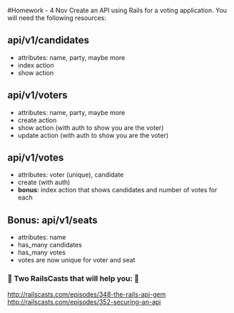 #Homework - 4 Nov
Create an API using Rails for a voting application. You will need the following resources:

## api/v1/candidates
* attributes: name, party, maybe more
* index action
* show action
## api/v1/voters
* attributes: name, party, maybe more
* create action
* show action (with auth to show you are the voter)
* update action (with auth to show you are the voter)
## api/v1/votes
* attributes: voter (unique), candidate
* create (with auth)
* **bonus**: index action that shows candidates and number of votes for each
## **Bonus**: api/v1/seats
* attributes: name
* has_many candidates
* has_many votes
* votes are now unique for voter and seat

### :metal: Two RailsCasts that will help you: :metal:
http://railscasts.com/episodes/348-the-rails-api-gem
http://railscasts.com/episodes/352-securing-an-api

